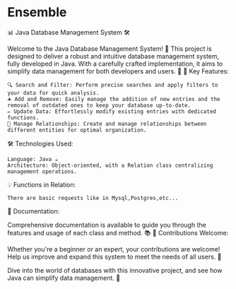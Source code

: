 # Ensemble
📊 Java Database Management System 🛠️

Welcome to the Java Database Management System! 🚀 This project is designed to deliver a robust and intuitive database management system, fully developed in Java. With a carefully crafted implementation, it aims to simplify data management for both developers and users. 🌟
🌟 Key Features:

    🔍 Search and Filter: Perform precise searches and apply filters to your data for quick analysis.
    ➕ Add and Remove: Easily manage the addition of new entries and the removal of outdated ones to keep your database up-to-date.
    ✏️ Update Data: Effortlessly modify existing entries with dedicated functions.
    🔗 Manage Relationships: Create and manage relationships between different entities for optimal organization.

🛠️ Technologies Used:

    Language: Java ☕
    Architecture: Object-oriented, with a Relation class centralizing management operations.

💡 Functions in Relation:

    There are basic requests like in Mysql,Postgres,etc...

📄 Documentation:

Comprehensive documentation is available to guide you through the features and usage of each class and method. 📚
🤝 Contributions Welcome:

Whether you're a beginner or an expert, your contributions are welcome! Help us improve and expand this system to meet the needs of all users. 💼

Dive into the world of databases with this innovative project, and see how Java can simplify data management. 🎯
